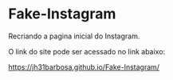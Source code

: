 # Fake-Instagram
Recriando a pagina inicial do Instagram.

O link do site pode ser acessado no link abaixo:

https://jh31barbosa.github.io/Fake-Instagram/
